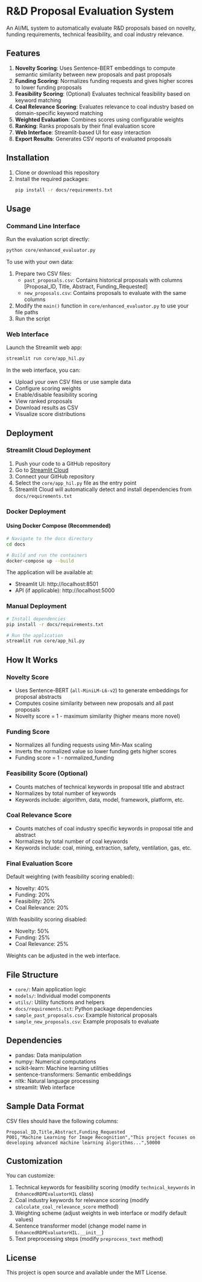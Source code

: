 # R&D Proposal Evaluation System

An AI/ML system to automatically evaluate R&D proposals based on novelty, funding requirements, technical feasibility, and coal industry relevance.

## Features

1. **Novelty Scoring**: Uses Sentence-BERT embeddings to compute semantic similarity between new proposals and past proposals
2. **Funding Scoring**: Normalizes funding requests and gives higher scores to lower funding proposals
3. **Feasibility Scoring**: (Optional) Evaluates technical feasibility based on keyword matching
4. **Coal Relevance Scoring**: Evaluates relevance to coal industry based on domain-specific keyword matching
5. **Weighted Evaluation**: Combines scores using configurable weights
6. **Ranking**: Ranks proposals by their final evaluation score
7. **Web Interface**: Streamlit-based UI for easy interaction
8. **Export Results**: Generates CSV reports of evaluated proposals

## Installation

1. Clone or download this repository
2. Install the required packages:
   ```bash
   pip install -r docs/requirements.txt
   ```

## Usage

### Command Line Interface

Run the evaluation script directly:
```bash
python core/enhanced_evaluator.py
```

To use with your own data:
1. Prepare two CSV files:
   - `past_proposals.csv`: Contains historical proposals with columns [Proposal_ID, Title, Abstract, Funding_Requested]
   - `new_proposals.csv`: Contains proposals to evaluate with the same columns
2. Modify the `main()` function in `core/enhanced_evaluator.py` to use your file paths
3. Run the script

### Web Interface

Launch the Streamlit web app:
```bash
streamlit run core/app_hil.py
```

In the web interface, you can:
- Upload your own CSV files or use sample data
- Configure scoring weights
- Enable/disable feasibility scoring
- View ranked proposals
- Download results as CSV
- Visualize score distributions

## Deployment

### Streamlit Cloud Deployment

1. Push your code to a GitHub repository
2. Go to [Streamlit Cloud](https://share.streamlit.io/)
3. Connect your GitHub repository
4. Select the `core/app_hil.py` file as the entry point
5. Streamlit Cloud will automatically detect and install dependencies from `docs/requirements.txt`

### Docker Deployment

#### Using Docker Compose (Recommended)

```bash
# Navigate to the docs directory
cd docs

# Build and run the containers
docker-compose up --build
```

The application will be available at:
- Streamlit UI: http://localhost:8501
- API (if applicable): http://localhost:5000

### Manual Deployment

```bash
# Install dependencies
pip install -r docs/requirements.txt

# Run the application
streamlit run core/app_hil.py
```

## How It Works

### Novelty Score
- Uses Sentence-BERT (`all-MiniLM-L6-v2`) to generate embeddings for proposal abstracts
- Computes cosine similarity between new proposals and all past proposals
- Novelty score = 1 - maximum similarity (higher means more novel)

### Funding Score
- Normalizes all funding requests using Min-Max scaling
- Inverts the normalized value so lower funding gets higher scores
- Funding score = 1 - normalized_funding

### Feasibility Score (Optional)
- Counts matches of technical keywords in proposal title and abstract
- Normalizes by total number of keywords
- Keywords include: algorithm, data, model, framework, platform, etc.

### Coal Relevance Score
- Counts matches of coal industry specific keywords in proposal title and abstract
- Normalizes by total number of coal keywords
- Keywords include: coal, mining, extraction, safety, ventilation, gas, etc.

### Final Evaluation Score
Default weighting (with feasibility scoring enabled):
- Novelty: 40%
- Funding: 20%
- Feasibility: 20%
- Coal Relevance: 20%

With feasibility scoring disabled:
- Novelty: 50%
- Funding: 25%
- Coal Relevance: 25%

Weights can be adjusted in the web interface.

## File Structure

- `core/`: Main application logic
- `models/`: Individual model components
- `utils/`: Utility functions and helpers
- `docs/requirements.txt`: Python package dependencies
- `sample_past_proposals.csv`: Example historical proposals
- `sample_new_proposals.csv`: Example proposals to evaluate

## Dependencies

- pandas: Data manipulation
- numpy: Numerical computations
- scikit-learn: Machine learning utilities
- sentence-transformers: Semantic embeddings
- nltk: Natural language processing
- streamlit: Web interface

## Sample Data Format

CSV files should have the following columns:
```
Proposal_ID,Title,Abstract,Funding_Requested
P001,"Machine Learning for Image Recognition","This project focuses on developing advanced machine learning algorithms...",50000
```

## Customization

You can customize:
1. Technical keywords for feasibility scoring (modify `technical_keywords` in `EnhancedRDPEvaluatorHIL` class)
2. Coal industry keywords for relevance scoring (modify `calculate_coal_relevance_score` method)
3. Weighting scheme (adjust weights in web interface or modify default values)
4. Sentence transformer model (change model name in `EnhancedRDPEvaluatorHIL.__init__`)
5. Text preprocessing steps (modify `preprocess_text` method)

## License

This project is open source and available under the MIT License.